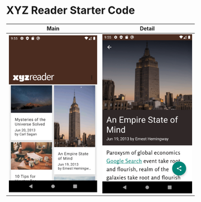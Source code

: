 # XYZ Reader Starter Code

<table>
<thead>
    <tr>
        <th>Main</th>
        <th>Detail </th>
    </tr>
</thead>
<tbody>
    <tr>
        <td><img alt="main page" src="./assets/main.png"></td>
        <td><img alt="detail page" src="./assets/detail.png"></td>
    </tr>
</tbody>
</table>

